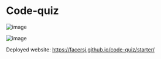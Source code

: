 # Code-quiz

![image](https://user-images.githubusercontent.com/119257454/229168870-aff4d3f6-e4c4-45b7-9cfb-93c7d96d4598.png)

![image](https://user-images.githubusercontent.com/119257454/229169915-26b2282e-80ff-4978-a410-6f0a37b997ba.png)


Deployed website: https://facersj.github.io/code-quiz/starter/
